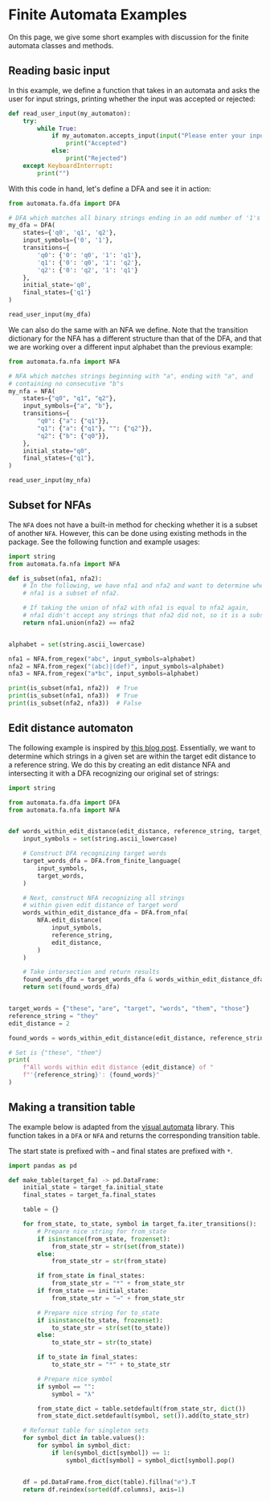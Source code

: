 # Finite Automata Examples

On this page, we give some short examples with discussion for the finite
automata classes and methods.

## Reading basic input

In this example, we define a function that takes in an automata
and asks the user for input strings, printing whether the input was
accepted or rejected:

```python
def read_user_input(my_automaton):
    try:
        while True:
            if my_automaton.accepts_input(input("Please enter your input: ")):
                print("Accepted")
            else:
                print("Rejected")
    except KeyboardInterrupt:
        print("")
```

With this code in hand, let's define a DFA and see it in action:

```python
from automata.fa.dfa import DFA

# DFA which matches all binary strings ending in an odd number of '1's
my_dfa = DFA(
    states={'q0', 'q1', 'q2'},
    input_symbols={'0', '1'},
    transitions={
        'q0': {'0': 'q0', '1': 'q1'},
        'q1': {'0': 'q0', '1': 'q2'},
        'q2': {'0': 'q2', '1': 'q1'}
    },
    initial_state='q0',
    final_states={'q1'}
)

read_user_input(my_dfa)
```

We can also do the same with an NFA we define. Note that the
transition dictionary for the NFA has a different structure than
that of the DFA, and that we are working over a different input
alphabet than the previous example:

```python
from automata.fa.nfa import NFA

# NFA which matches strings beginning with "a", ending with "a", and
# containing no consecutive "b"s
my_nfa = NFA(
    states={"q0", "q1", "q2"},
    input_symbols={"a", "b"},
    transitions={
        "q0": {"a": {"q1"}},
        "q1": {"a": {"q1"}, "": {"q2"}},
        "q2": {"b": {"q0"}},
    },
    initial_state="q0",
    final_states={"q1"},
)

read_user_input(my_nfa)
```

## Subset for NFAs

The `NFA` does not have a built-in method for checking whether it is a subset
of another `NFA`. However, this can be done using existing methods in the
package. See the following function and example usages:

```python
import string
from automata.fa.nfa import NFA

def is_subset(nfa1, nfa2):
    # In the following, we have nfa1 and nfa2 and want to determine whether
    # nfa1 is a subset of nfa2.

    # If taking the union of nfa2 with nfa1 is equal to nfa2 again,
    # nfa1 didn't accept any strings that nfa2 did not, so it is a subset.
    return nfa1.union(nfa2) == nfa2


alphabet = set(string.ascii_lowercase)

nfa1 = NFA.from_regex("abc", input_symbols=alphabet)
nfa2 = NFA.from_regex("(abc)|(def)", input_symbols=alphabet)
nfa3 = NFA.from_regex("a*bc", input_symbols=alphabet)

print(is_subset(nfa1, nfa2))  # True
print(is_subset(nfa1, nfa3))  # True
print(is_subset(nfa2, nfa3))  # False
```

## Edit distance automaton

The following example is inspired by [this blog post][levelshtein-article].
Essentially, we want to determine which strings in a given set are within
the target edit distance to a reference string. We do this by creating an
edit distance NFA and intersecting it with a DFA recognizing our original
set of strings:

[levelshtein-article]: http://blog.notdot.net/2010/07/Damn-Cool-Algorithms-Levenshtein-Automata


```python
import string

from automata.fa.dfa import DFA
from automata.fa.nfa import NFA


def words_within_edit_distance(edit_distance, reference_string, target_words):
    input_symbols = set(string.ascii_lowercase)

    # Construct DFA recognizing target words
    target_words_dfa = DFA.from_finite_language(
        input_symbols,
        target_words,
    )

    # Next, construct NFA recognizing all strings
    # within given edit distance of target word
    words_within_edit_distance_dfa = DFA.from_nfa(
        NFA.edit_distance(
            input_symbols,
            reference_string,
            edit_distance,
        )
    )

    # Take intersection and return results
    found_words_dfa = target_words_dfa & words_within_edit_distance_dfa
    return set(found_words_dfa)


target_words = {"these", "are", "target", "words", "them", "those"}
reference_string = "they"
edit_distance = 2

found_words = words_within_edit_distance(edit_distance, reference_string, target_words)

# Set is {"these", "them"}
print(
    f"All words within edit distance {edit_distance} of "
    f"'{reference_string}': {found_words}"
)
```

## Making a transition table

The example below is adapted from the
[visual automata](https://github.com/lewiuberg/visual-automata) library.
This function takes in a `DFA` or `NFA` and returns the
corresponding transition table.

The start state is prefixed with `→` and final states are prefixed
with `*`.

```python
import pandas as pd

def make_table(target_fa) -> pd.DataFrame:
    initial_state = target_fa.initial_state
    final_states = target_fa.final_states

    table = {}

    for from_state, to_state, symbol in target_fa.iter_transitions():
        # Prepare nice string for from_state
        if isinstance(from_state, frozenset):
            from_state_str = str(set(from_state))
        else:
            from_state_str = str(from_state)

        if from_state in final_states:
            from_state_str = "*" + from_state_str
        if from_state == initial_state:
            from_state_str = "→" + from_state_str

        # Prepare nice string for to_state
        if isinstance(to_state, frozenset):
            to_state_str = str(set(to_state))
        else:
            to_state_str = str(to_state)

        if to_state in final_states:
            to_state_str = "*" + to_state_str

        # Prepare nice symbol
        if symbol == "":
            symbol = "λ"

        from_state_dict = table.setdefault(from_state_str, dict())
        from_state_dict.setdefault(symbol, set()).add(to_state_str)

    # Reformat table for singleton sets
    for symbol_dict in table.values():
        for symbol in symbol_dict:
            if len(symbol_dict[symbol]) == 1:
                symbol_dict[symbol] = symbol_dict[symbol].pop()


    df = pd.DataFrame.from_dict(table).fillna("∅").T
    return df.reindex(sorted(df.columns), axis=1)
```
